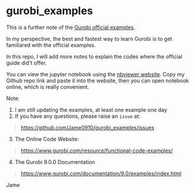 # gurobi_examples


This is a further note of the [Gurobi official examples](https://www.gurobi.com/documentation/9.0/examples/index.html).

In my perspective, the best and fastest way to learn Gurobi is to get familiared with the official examples. 

In this repo, I will add more notes to explain the codes where the official guide did't offer.

You can view the jupyter notebook using the [nbviewer website](https://nbviewer.jupyter.org/). Copy my Github repo link and paste it into the website, then you can open notebook online, which is really convenient.



Note:

1. I am still updating the examples, at least one example one day
2. If you have any questions, please raise an `issue` at:

> https://github.com/Jame0910/gurobi_examples/issues

3. The Online Code Website:

> https://www.gurobi.com/resource/functional-code-examples/

4. The Gurobi 9.0.0 Documentation

> https://www.gurobi.com/documentation/9.0/examples/index.html



Jame